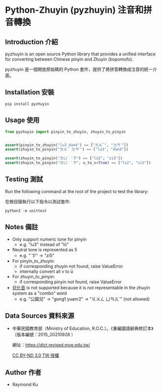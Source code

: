 # Python-Zhuyin (pyzhuyin) 注音和拼音轉換

## Introduction 介紹
pyzhuyin is an open source Python library that provides a unified interface for converting between Chinese pinyin and Zhuyin (bopomofo).

pyzhuyin 是一個開放原始碼的 Python 套件，提供了將拼音轉換成注音的統一介面。

## Installation 安裝
```shell
pip install pyzhuyin
```

## Usage 使用
```python
from pyzhuyin import pinyin_to_zhuyin, zhuyin_to_pinyin


assert(pinyin_to_zhuyin("lu3 dan4") == ["ㄌㄨˇ", "ㄉㄢˋ"])
assert(zhuyin_to_pinyin("ㄌㄨˇ ㄉㄢˋ") == ["lu3", "dan4"])

assert(zhuyin_to_pinyin("ㄌㄩˊ ˙ㄗ") == ["lü2", "zi5"])
assert(zhuyin_to_pinyin("ㄌㄩˊ ˙ㄗ", u_to_v=True) == ["lv2", "zi5"])
```

## Testing 測試
Run the following command at the root of the project to test the library:

在根目錄執行以下指令以測試套件:
```shell
python3 -m unittest
```

## Notes 備註
- Only support numeric tone for pinyin
    - e.g. "lu3" instead of "lǔ" 
- Neutral tone is represented as 5
    - e.g. "˙ㄗ" -> "zi5"
- For pinyin_to_zhuyin:
    - if corresponding zhuyin not found, raise ValueError
    - internally convert all v to ü
- For zhuyin_to_pinyin:
    - if corresponding pinyin not found, raise ValueError
- [兒化音](https://zh.wikipedia.org/wiki/%E5%85%92%E5%8C%96) is not supported because it is not representable in the zhuyin system as a "combo" word
    - e.g. "公園兒" -> "gong1 yuanr2" -> "ㄍㄨㄥ ㄩㄢㄦˊ" (not allowed)

## Data Sources 資料來源
- 中華民國教育部（Ministry of Education, R.O.C.）。《重編國語辭典修訂本》（版本編號：2015_20210928 ）

    網址：https://dict.revised.moe.edu.tw/ 
    
    [CC BY-ND 3.0 TW 授權](https://creativecommons.org/licenses/by-nd/3.0/tw/legalcode)

## Author 作者
- Raymond Ku